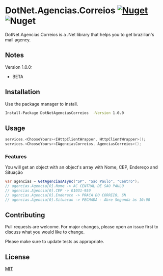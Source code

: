 # DotNet.Agencias.Correios [![Nuget](https://img.shields.io/nuget/v/DotNetAgenciasCorreios)](https://www.nuget.org/packages/DotNetAgenciasCorreios/) ![Nuget](https://img.shields.io/nuget/dt/DotNetAgenciasCorreios)

DotNet.Agencias.Correios is a .Net library that helps you to get brazilian's mail agency.

## Notes
Version 1.0.0:

- BETA

## Installation

Use the package manager to install.

```bash
Install-Package DotNetAgenciasCorreios  -Version 1.0.0
```

## Usage

```C#
services.<ChooseYours><IHttpClientWrapper, HttpClientWrapper>();
services.<ChooseYours><IAgenciasCorreios, AgenciasCorreios>();

```

### Features
You will get an object with an object's array with Nome, CEP, Endereço and Situação
```C#
var agencias = GetAgenciasAsync("SP", "Sao Paulo", "Centro");
// agencias.Agencia[0].Nome -> AC CENTRAL DE SAO PAULO
// agencias.Agencia[0].CEP -> 01031-959
// agencias.Agencia[0].Endereco -> PRACA DO CORREIO, SN
// agencias.Agencia[0].Situacao -> FECHADA - Abre Segunda às 10:00
```

## Contributing
Pull requests are welcome. For major changes, please open an issue first to discuss what you would like to change.

Please make sure to update tests as appropriate.

## License
[MIT](https://choosealicense.com/licenses/mit/)
